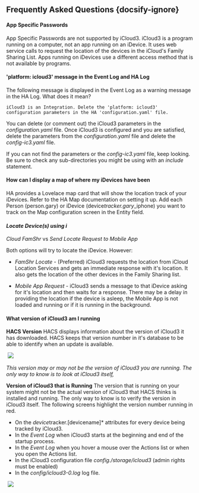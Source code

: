 ## Frequently Asked Questions  {docsify-ignore}



#### App Specific Passwords

App Specific Passwords are not supported by iCloud3. iCloud3 is a program running on a computer, not an app running on an iDevice. It uses web service calls to request the location of the devices in the iCloud's Family Sharing List. Apps running on iDevices use a different access method that is not available by programs.



####  'platform: icloud3' message in the Event Log and HA Log

The following message is displayed in the Event Log as a warning message in the HA Log. What does it mean?

```
iCloud3 is an Integration. Delete the 'platform: icloud3'
configuration parameters in the HA 'configuration.yaml' file.
```

You can delete (or comment out) the iCloud3 parameters in the *configuration.yaml* file. Once iCloud3 is configured and you are satisfied, delete the parameters from the *configuration.yaml* file and delete the *config-ic3.yaml* file.

If you can not find the parameters or the *config-ic3.yaml* file, keep looking. Be sure to check any sub-directories you might be using with an *include* statement.



#### How can I display a map of where my iDevices have been

HA provides a Lovelace map card that will show the location track of your iDevices. Refer to the HA Map documentation on setting it up. Add each Person (person.gary) or iDevice (device*tracker.gary*_iphone)  you want to track on the Map configuration screen in the Entity field. 

#### *Locate Device(s) using i*

*Cloud FamShr* vs *Send Locate Request to Mobile App*

Both options will try to locate the iDevice. However:

- *FamShr Locate* - (Preferred) iCloud3 requests the location from iCloud Location Services and gets an immediate response with it's location. It also gets the location of the other devices in the Family Sharing list. 

- *Mobile App Request* - iCloud3 sends a message to that iDevice asking for it's location and then waits for a response. There may be a delay in providing the location if the device is asleep, the Mobile App is not loaded and running or if it is running in the background.


#### What version of iCloud3 am I running
**HACS Version**
HACS displays information about the version of iCloud3 it has downloaded. HACS keeps that version number in it's database to be able to identify when an update is available. 

​	<img src="../icloud3*v3*docs/images/version-hacs.png">

*This version may or may not be the version of iCloud3 you are running. The only way to know is to look at iCloud3 itself,*

**Version of iCloud3 that is Running**
The version that is running on your system might not be the actual version of iCloud3 that HACS thinks is installed and running. The only way to know is to verify the version in iCloud3 itself.  The following screens highlight the version number running in red. 

- On the *device*tracker.[devicename]* attributes for every device being tracked by iCloud3.
- In the *Event Log* when iCloud3 starts at the beginning and end of the startup process.
- In the *Event Log* when you hover a mouse over the Actions list or when you open the Actions list. 
- In the iCloud3 configuration file *config./storage/icloud3* (admin rights must be enabled)
- In the *config/icloud3-0.log* log file.

​	<img src="../icloud3*v3*docs/images/version-running.png">



